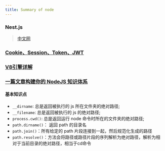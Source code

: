 ```yaml
---
title: Summary of node
---
```


### Nest.js
> [中文网](https://docs.nestjs.cn/)


### [Cookie、Session、Token、JWT](https://juejin.im/post/6844904034181070861)

### [V8引擎详解](https://juejin.cn/post/6844904137792962567)
### [一篇文章构建你的 NodeJS 知识体系](https://juejin.cn/post/6844903767926636558)

#### 基本知识点

- `__dirname`: 总是返回被执行的 js 所在文件夹的绝对路径;
- `__filename`: 总是返回被执行的 js 的绝对路径;
- `process.cwd()`: 总是返回运行 node 命令时所在的文件夹的绝对路径;
- `path.dirname()`： 返回 path 的目录名
- `path.join()`：所有给定的 path 片段连接到一起，然后规范化生成的路径
- `path.resolve()`：方法会将路径或路径片段的序列解析为绝对路径，解析为相对于当前目录的绝对路径，相当于cd命令
